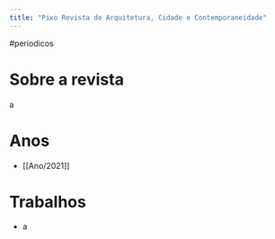 ```yaml
---
title: "Pixo Revista de Arquitetura, Cidade e Contemporaneidade"
---
```


#periodicos 

# Sobre a revista
a

# Anos
- [[Ano/2021]]

# Trabalhos
- a
